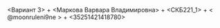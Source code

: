 
<Вариант 3> + <Маркова Варвара Владимировна> + <СКБ221_1> + < @moonruleni9ne > + <35251421418780>

